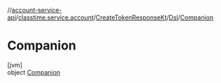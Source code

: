 //[account-service-api](../../../../../index.md)/[classtime.service.account](../../../index.md)/[CreateTokenResponseKt](../../index.md)/[Dsl](../index.md)/[Companion](index.md)

# Companion

[jvm]\
object [Companion](index.md)
